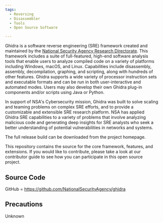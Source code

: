 ```yaml
---
tags:
  - Reversing
  - Disassembler 
  - Tools
  - Open Source Software

---
```

Ghidra is a software reverse engineering (SRE) framework created and
maintained by the [National Security Agency Research Directorate](national_security_agency_research_directorate.md).
This framework includes a suite of full-featured, high-end software
analysis tools that enable users to analyze compiled code on a variety
of platforms including Windows, macOS, and Linux. Capabilities include
disassembly, assembly, decompilation, graphing, and scripting, along
with hundreds of other features. Ghidra supports a wide variety of
processor instruction sets and executable formats and can be run in both
user-interactive and automated modes. Users may also develop their own
Ghidra plug-in components and/or scripts using Java or Python.

In support of NSA's Cybersecurity mission, Ghidra was built to solve
scaling and teaming problems on complex SRE efforts, and to provide a
customizable and extensible SRE research platform. NSA has applied
Ghidra SRE capabilities to a variety of problems that involve analyzing
malicious code and generating deep insights for SRE analysts who seek a
better understanding of potential vulnerabilities in networks and
systems.

The full release build can be downloaded from the project homepage.

This repository contains the source for the core framework, features,
and extensions. If you would like to contribute, please take a look at
our contributor guide to see how you can participate in this open source
project.

## Source Code

GitHub = <https://github.com/NationalSecurityAgency/ghidra>

## Precautions

Unknown